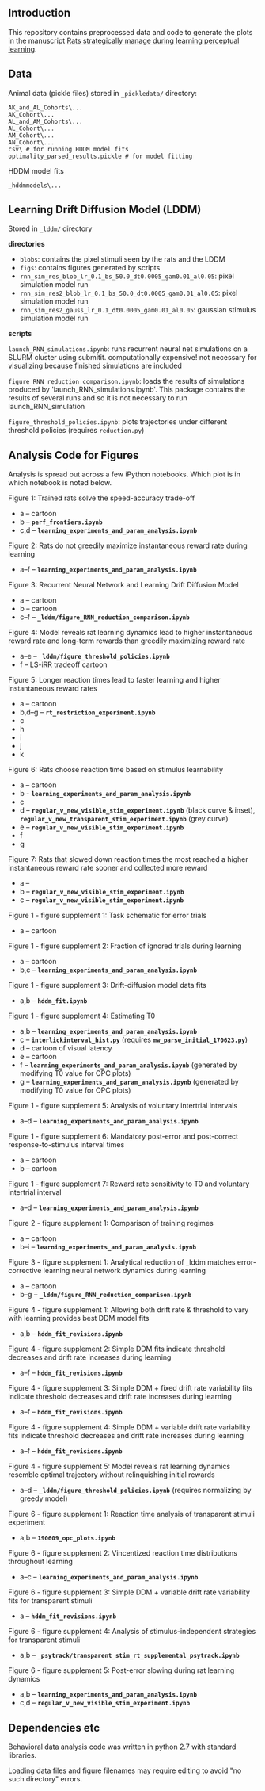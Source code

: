 ## Introduction

This repository contains preprocessed data and code to generate the plots in the manuscript [Rats strategically manage during learning perceptual learning](https://www.biorxiv.org/content/10.1101/2020.09.01.259911v1.abstract). 


## Data

Animal data (pickle files) stored in `_pickledata/` directory:
    
    AK_and_AL_Cohorts\...
    AK_Cohort\...
    AL_and_AM_Cohorts\...
    AL_Cohort\...
    AM_Cohort\...
    AN_Cohort\...
    csv\ # for running HDDM model fits
    optimality_parsed_results.pickle # for model fitting
	
HDDM model fits

	_hddmmodels\...


## Learning Drift Diffusion Model (LDDM)

Stored in `_lddm/` directory

**directories**

- `blobs`: contains the pixel stimuli seen by the rats and the LDDM
- `figs`: contains figures generated by scripts
- `rnn_sim_res_blob_lr_0.1_bs_50.0_dt0.0005_gam0.01_al0.05`: pixel simulation model run
- `rnn_sim_res2_blob_lr_0.1_bs_50.0_dt0.0005_gam0.01_al0.05`: pixel simulation model run
- `rnn_sim_res2_gauss_lr_0.1_dt0.0005_gam0.01_al0.05`: gaussian stimulus simulation model run

**scripts**

`launch_RNN_simulations.ipynb`: runs recurrent neural net simulations on a SLURM cluster using submitit. computationally expensive! not necessary for visualizing because finished simulations are included

`figure_RNN_reduction_comparison.ipynb`: loads the results of simulations produced by 'launch_RNN_simulations.ipynb'. This package contains the results of several runs and so it is not necessary to run launch_RNN_simulation

`figure_threshold_policies.ipynb`: plots trajectories under different threshold policies (requires `reduction.py`)


## Analysis Code for Figures

Analysis is spread out across a few iPython notebooks. Which plot is in which notebook is noted below.


Figure 1: Trained rats solve the speed-accuracy trade-off
- a – cartoon
- b – **`perf_frontiers.ipynb`**
- c,d – **`learning_experiments_and_param_analysis.ipynb`**

Figure 2: Rats do not greedily maximize instantaneous reward rate during learning
- a–f – **`learning_experiments_and_param_analysis.ipynb`**

Figure 3: Recurrent Neural Network and Learning Drift Diffusion Model
- a – cartoon
- b – cartoon
- c–f – **`_lddm/figure_RNN_reduction_comparison.ipynb`**

Figure 4: Model reveals rat learning dynamics lead to higher instantaneous reward rate and long-term rewards than greedily maximizing reward rate
- a–e – **`_lddm/figure_threshold_policies.ipynb`**
- f – LS-iRR tradeoff cartoon

Figure 5: Longer reaction times lead to faster learning and higher instantaneous reward rates
- a – cartoon
- b,d–g – **`rt_restriction_experiment.ipynb`**
- c
- h
- i
- j
- k

Figure 6: Rats choose reaction time based on stimulus learnability
- a – cartoon
- b - **`learning_experiments_and_param_analysis.ipynb`**
- c
- d – **`regular_v_new_visible_stim_experiment.ipynb`** (black curve & inset), **`regular_v_new_transparent_stim_experiment.ipynb`** (grey curve)
- e – **`regular_v_new_visible_stim_experiment.ipynb`**
- f
- g

Figure 7: Rats that slowed down reaction times the most reached a higher instantaneous reward rate sooner and collected more reward
- a – 
- b – **`regular_v_new_visible_stim_experiment.ipynb`**
- c – **`regular_v_new_visible_stim_experiment.ipynb`**

Figure 1 - figure supplement 1: Task schematic for error trials
- a – cartoon

Figure 1 - figure supplement 2: Fraction of ignored trials during learning
- a – cartoon
- b,c – **`learning_experiments_and_param_analysis.ipynb`**

Figure 1 - figure supplement 3: Drift-diffusion model data fits
- a,b – **`hddm_fit.ipynb`**

Figure 1 - figure supplement 4: Estimating T0
- a,b – **`learning_experiments_and_param_analysis.ipynb`**
- c – **`interlickinterval_hist.py`** (requires **`mw_parse_initial_170623.py`**) 
- d – cartoon of visual latency
- e – cartoon
- f – **`learning_experiments_and_param_analysis.ipynb`** (generated by modifying T0 value for OPC plots)
- g – **`learning_experiments_and_param_analysis.ipynb`** (generated by modifying T0 value for OPC plots)

Figure 1 - figure supplement 5: Analysis of voluntary intertrial intervals
- a–d – **`learning_experiments_and_param_analysis.ipynb`** 

Figure 1 - figure supplement 6: Mandatory post-error and post-correct response-to-stimulus interval times
- a – cartoon
- b – cartoon

Figure 1 - figure supplement 7: Reward rate sensitivity to T0 and voluntary intertrial interval
- a–d – **`learning_experiments_and_param_analysis.ipynb`** 

Figure 2 - figure supplement 1: Comparison of training regimes
- a – cartoon
- b–i – **`learning_experiments_and_param_analysis.ipynb`** 

Figure 3 - figure supplement 1: Analytical reduction of _lddm matches error-corrective learning neural network dynamics during learning
- a – cartoon
- b–g – **`_lddm/figure_RNN_reduction_comparison.ipynb`**

Figure 4 - figure supplement 1: Allowing both drift rate & threshold to vary with learning provides best DDM model fits
- a,b – **`hddm_fit_revisions.ipynb`**

Figure 4 - figure supplement 2: Simple DDM fits indicate threshold decreases and drift rate increases during learning
- a–f – **`hddm_fit_revisions.ipynb`**

Figure 4 - figure supplement 3: Simple DDM + fixed drift rate variability fits indicate threshold decreases and drift rate increases during learning
- a–f – **`hddm_fit_revisions.ipynb`**

Figure 4 - figure supplement 4: Simple DDM + variable drift rate variability fits indicate threshold decreases and drift rate increases during learning
- a–f – **`hddm_fit_revisions.ipynb`**

Figure 4 - figure supplement 5: Model reveals rat learning dynamics resemble optimal trajectory without relinquishing initial rewards
- a–d – **`_lddm/figure_threshold_policies.ipynb`** (requires normalizing by greedy model)

Figure 6 - figure supplement 1: Reaction time analysis of transparent stimuli experiment
- a,b – **`190609_opc_plots.ipynb`**

Figure 6 - figure supplement 2: Vincentized reaction time distributions throughout learning
- a–c – **`learning_experiments_and_param_analysis.ipynb`**

Figure 6 - figure supplement 3: Simple DDM + variable drift rate variability fits for transparent stimuli
- a – **`hddm_fit_revisions.ipynb`**

Figure 6 - figure supplement 4: Analysis of stimulus-independent strategies for transparent stimuli
- a,b – **`_psytrack/transparent_stim_rt_supplemental_psytrack.ipynb`**

Figure 6 - figure supplement 5: Post-error slowing during rat learning dynamics
- a,b – **`learning_experiments_and_param_analysis.ipynb`**
- c,d – **`regular_v_new_visible_stim_experiment.ipynb`**


## Dependencies etc

Behavioral data analysis code was written in python 2.7 with standard libraries.

Loading data files and figure filenames may require editing to avoid "no such directory" errors. 